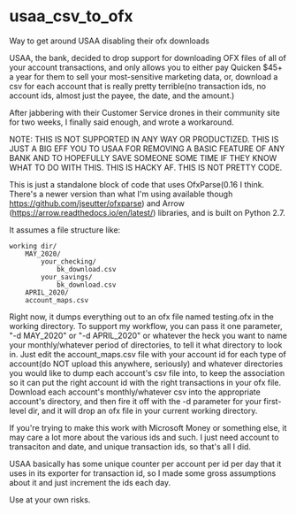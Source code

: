 # usaa_csv_to_ofx
Way to get around USAA disabling their ofx downloads

USAA, the bank, decided to drop support for downloading OFX files of all of your account transactions, and only allows
you to either pay Quicken $45+ a year for them to sell your most-sensitive marketing data, or, download a csv for each
account that is really pretty terrible(no transaction ids, no account ids, almost just the payee, the date, and the
amount.)

After jabbering with their Customer Service drones in their community site for two weeks, I finally said enough,
and wrote a workaround.

NOTE:
THIS IS NOT SUPPORTED IN ANY WAY OR PRODUCTIZED.
THIS IS JUST A BIG EFF YOU TO USAA FOR REMOVING A BASIC FEATURE OF ANY BANK AND TO HOPEFULLY SAVE SOMEONE SOME
TIME IF THEY KNOW WHAT TO DO WITH THIS.
THIS IS HACKY AF.
THIS IS NOT PRETTY CODE.

This is just a standalone block of code that uses OfxParse(0.16 I think.  There's a newer version than what I'm using
available though https://github.com/jseutter/ofxparse) and
Arrow (https://arrow.readthedocs.io/en/latest/) libraries, and is built on Python 2.7.

It assumes a file structure like:
```
working dir/
    MAY_2020/
        your_checking/
            bk_download.csv
        your_savings/
            bk_download.csv
    APRIL_2020/
    account_maps.csv
```
Right now, it dumps everything out to an ofx file named testing.ofx in the working directory.
To support my workflow, you can pass it one parameter, "-d MAY_2020" or "-d APRIL_2020" or whatever the heck you want
to name your monthly/whatever period of directories, to tell it what directory to look in.
Just edit the account_maps.csv file with your account id for each type of account(do NOT upload this anywhere,
seriously) and whatever directories you would like to dump each account's csv file into, to keep the association
so it can put the right account id with the right transactions in your ofx file.
Download each account's monthly/whatever csv into the appropriate account's directory, and then fire it off with
the -d parameter for your first-level dir, and it will drop an ofx file in your current working directory.

If you're trying to make this work with Microsoft Money or something else, it may care a lot more about the various
ids and such.  I just need account to transaciton and date, and unique transaction ids, so that's all I did.

USAA basically has some unique counter per account per id per day that it uses in its exporter for transaction id,
so I made some gross assumptions about it and just increment the ids each day.

Use at your own risks.